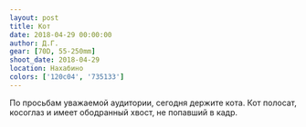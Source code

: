 ```yaml
---
layout: post
title: Кот
date: 2018-04-29 00:00:00
author: Д.Г.
gear: [70D, 55-250mm]
shoot_date: 2018-04-29
location: Нахабино
colors: ['120c04', '735133']
---
```

По просьбам уважаемой аудитории, сегодня держите кота. Кот полосат, косоглаз и имеет ободранный хвост, не попавший в кадр.
